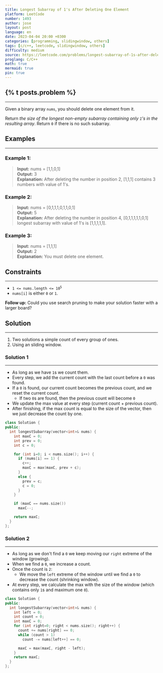 ```yaml
---
title: Longest Subarray of 1's After Deleting One Element
platform: LeetCode
number: 1493
author: jose
layout: post
language: en
date: 2023-04-04 20:00 +0300
categories: [programming, slidingwindow, others]
tags: [c/c++, leetcode, slidingwindow, others]
difficulty: medium
source: https://leetcode.com/problems/longest-subarray-of-1s-after-deleting-one-element/
proglang: C/C++
math: true
mermaid: true
pin: true
---
```

## {% t posts.problem %}
---
Given a binary array `nums`, you should delete one element from it.  

Return *the size of the longest non-empty subarray containing only `1`'s in the resulting array*. Return `0` if there is no such subarray.  

## Examples
---
### **Example 1:**
>**Input:** nums = [1,1,0,1]  
>**Output:** 3  
>**Explanation:** After deleting the number in position 2, [1,1,1] contains 3 numbers with value of 1's.  

### **Example 2:**
>**Input:** nums = [0,1,1,1,0,1,1,0,1]  
>**Output:** 5  
>**Explanation:** After deleting the number in position 4, [0,1,1,1,1,1,0,1] longest subarray with value of 1's is [1,1,1,1,1].  

### **Example 3:**
>**Input:** nums = [1,1,1]  
>**Output:** 2  
>**Explanation:** You must delete one element.  

## Constraints
---
- <code>1 <= nums.length <= 10<sup>5</sup></code>  
- `nums[i]` is either `0` or `1`.  

**Follow up:** Could you use search pruning to make your solution faster with a larger board?

## Solution
---
1. Two solutions a simple count of every group of ones.  
2. Using an sliding window.

### Solution 1
---
  - As long as we have `1`s we count them.  
  - Every step, we add the current count with the last count before a `0` was found.  
  - If a `0` is found, our current count becomes the previous count, and we reset the current count.  
    - If two `0`s are found, then the previous count will become `0`  
  - We update the max value at every step (current count + previous count).  
  - After finishing, if the max count is equal to the size of the vector, then we just decrease the count by one.  

```c++
class Solution {
public:
  int longestSubarray(vector<int>& nums) {
    int maxC = 0;
    int prev = 0;
    int c = 0;

    for (int i=0; i < nums.size(); i++) {
      if (nums[i] == 1) {
        c++;
        maxC = max(maxC, prev + c);
      }
      else {
        prev = c;
        c = 0;
      }
    }

    if (maxC == nums.size())
      maxC--;

    return maxC;
  }
};
```

### Solution 2
---
  - As long as we don't find a `0` we keep moving our `right` extreme of the window (growing).  
  - When we find a `0`, we increase a count.
  - Once the count is `2`:
    - We move the `left` extreme of the window until we find a `0` to decrease the count (shrinking window).  
  - At every step, we calculate the max with the size of the window (which contains only `1`s and maximum one `0`).  

```c++
class Solution {
public:
  int longestSubarray(vector<int>& nums) {
    int left = 0; 
    int count = 0;
    int maxC = 0;
    for (int right=0; right < nums.size(); right++) {
      count += nums[right] == 0;
      while (count > 1)
        count -= nums[left++] == 0;

      maxC = max(maxC, right - left);
    }
    return maxC;
  }
};
```
